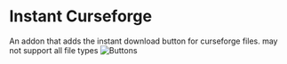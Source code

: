 # Instant Curseforge

An addon that adds the instant download button for curseforge files. may not support all file types
![Buttons]([assets/my-logo.svg](button.png))
